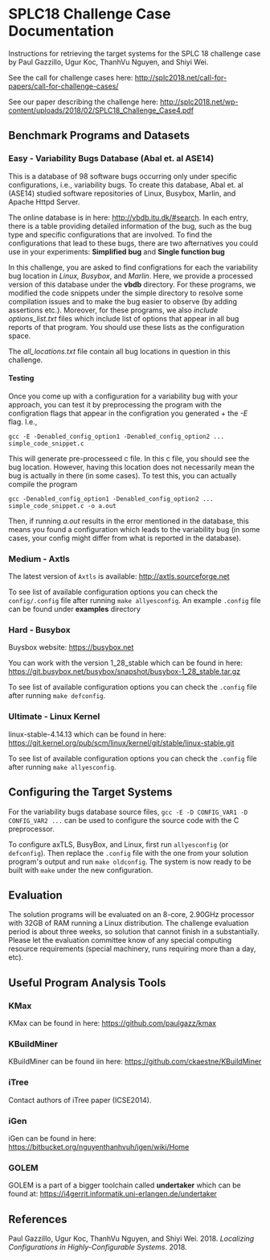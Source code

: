 # SPLC18 Challenge Case Documentation

Instructions for retrieving the target systems for the SPLC 18 challenge case by Paul Gazzillo, Ugur Koc, ThanhVu Nguyen, and Shiyi Wei.

See the call for challenge cases here: http://splc2018.net/call-for-papers/call-for-challenge-cases/

See our paper describing the challenge here: http://splc2018.net/wp-content/uploads/2018/02/SPLC18_Challenge_Case4.pdf

## Benchmark Programs and Datasets

### Easy - Variability Bugs Database (Abal et. al ASE14)
This is a database of 98 software bugs occurring only under specific configurations, i.e., variability bugs. To create this database, Abal et. al (ASE14) studied software repositories of Linux, Busybox, Marlin, and Apache Httpd Server.

The online database is in here: http://vbdb.itu.dk/#search. In each entry, there is a table providing detailed information of the bug, such as the bug type and specific configurations that are involved. To find the configurations that lead to these bugs, there are two afternatives you could use in your experiments: **Simplified bug** and **Single function bug**

In this challenge, you are asked to find configrations for each the variability bug location in *Linux, Busybox*, and *Marlin*. Here, we provide a processed version of this database under the **vbdb** directory. For these programs, we modified the code snippets under the simple directory to resolve some compilation issues and to make the bug easier to observe (by adding assertions etc.). Moreover, for these programs, we also *include options_list.txt* files which include list of options that appear in all bug reports of that program. You should use these lists as the configuration space.

The *all_locations.txt* file contain all bug locations in question in this challenge.

#### Testing

Once you come up with a configuration for a variability bug with your approach, you can test it by preprocessing  the program with the configration flags that appear in the configration you generated + the *-E* flag. I.e.,

`gcc -E -Denabled_config_option1 -Denabled_config_option2 ... simple_code_snippet.c`

This will generate pre-processeed c file. In this c file, you should see the bug location. However, having this location does not necessarily mean the bug is actually in there (in some cases). To test this, you can actually compile the program

`gcc -Denabled_config_option1 -Denabled_config_option2 ... simple_code_snippet.c -o a.out`

Then, if running *a.out* results in the error mentioned in the database, this means you found a configuration which leads to the variability bug (in some cases, your config might differ from what is reported in the database).

### Medium - Axtls
The latest version of `Axtls` is available: http://axtls.sourceforge.net

To see list of available configuration options you can check the `config/.config` file after running `make allyesconfig`. An example `.config` file can be found under **examples** directory

### Hard - Busybox
Buysbox website: https://busybox.net

You can work with the version 1_28_stable which can be found in here: https://git.busybox.net/busybox/snapshot/busybox-1_28_stable.tar.gz

To see list of available configuration options you can check the `.config` file after running `make defconfig`.

### Ultimate - Linux Kernel
linux-stable-4.14.13 which can be found in here: https://git.kernel.org/pub/scm/linux/kernel/git/stable/linux-stable.git

To see list of available configuration options you can check the `.config` file after running `make allyesconfig`.


## Configuring the Target Systems

For the variability bugs database source files, `gcc -E -D CONFIG_VAR1 -D CONFIG_VAR2 ...` can be used to configure the source code with the C preprocessor.

To configure axTLS, BusyBox, and Linux, first run `allyesconfig` (or `defconfig`).  Then replace the `.config` file with the one from your solution program's output and run `make oldconfig`.  The system is now ready to be built with `make` under the new configuration.

## Evaluation

The solution programs will be evaluated on an 8-core, 2.90GHz processor with 32GB of RAM running a Linux distribution.  The challenge evaluation period is about three weeks, so solution that cannot finish in a substantially.  Please let the evaluation committee know of any special computing resource requirements (special machinery, runs requiring more than a day, etc).

## Useful Program Analysis Tools

### KMax
KMax can be found in here: https://github.com/paulgazz/kmax

### KBuildMiner
KBuildMiner can be found iin here: https://github.com/ckaestne/KBuildMiner

### iTree

Contact authors of iTree paper (ICSE2014).

### iGen
iGen can be found in here: https://bitbucket.org/nguyenthanhvuh/igen/wiki/Home

### GOLEM
GOLEM is a part of a bigger toolchain called **undertaker** which can be found at: https://i4gerrit.informatik.uni-erlangen.de/undertaker


## References
Paul Gazzillo, Ugur Koc, ThanhVu Nguyen, and Shiyi Wei. 2018. *Localizing Configurations in Highly-Configurable Systems*. 2018.
